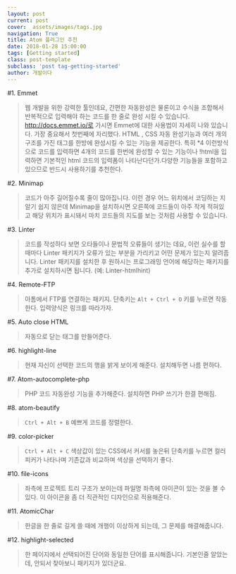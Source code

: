 ```yaml
---
layout: post
current: post
cover:  assets/images/tags.jpg
navigation: True
title: Atom 플러그인 추천
date: 2018-01-28 15:00:00
tags: [Getting started]
class: post-template
subclass: 'post tag-getting-started'
author: 개발이다
---
```


#1. Emmet
>웹 개발을 위한 강력한 툴인데요, 간편한 자동완성은 물론이고 수식을 조합해서 반복적으로 입력해야 하는 코드를 한 줄로 완성 시킬 수 있습니다. http://docs.emmet.io/로 가시면 Emmet에 대한 사용법이 자세히 나와 있습니다. 가장 중요해서 첫번째에 자리했다. HTML , CSS 자동 완성기능과 여러 개의 구조를 가진 태그를 한방에 완성시킬 수 있는 기능을 제공한다. 특히 *4 이런방식으로 코드를 입력하면 4개의 코드를 한번에 완성할 수 있는 기능이나 !html을 입력하면 기본적인 html 코드의 입력폼이 나타난다던가.다양한 기능들을 포함하고 있으므로 반드시 사용하기를 추천한다.


#2. Minimap
>코드가 아주 길어질수록 줄이 많아집니다. 이런 경우 어느 위치에서 코딩하는 지 알기 쉽지 않은데 Minimap을 설치하시면 오른쪽에 코드들이 아주 작게 적혀있고 해당 위치가 표시돼서 마치 코드들의 지도를 보는 것처럼 사용할 수 있습니다.


#3. Linter
>코드를 작성하다 보면 오타들이나 문법적 오류들이 생기는 데요, 이런 실수를 할 때마다 Linter 패키지가 오류가 있는 부분을 가리키고 어떤 문제가 있는지 알려줍니다. Linter 패키지를 설치한 후 원하시는 프로그래밍 언어에 해당하는 패키지를 추가로 설치하시면 됩니다. (예: Linter-htmlhint)


#4. Remote-FTP
>아톰에서 FTP를 연결하는 패키지. 단축키는 `Alt + Ctrl + O` 키를 누르면 작동한다. 입력양식은 링크를 따라가자.


#5. Auto close HTML
>자동으로 닫는 태그를 만들어준다.


#6. highlight-line
>현재 자신이 선택한 코드의 행을 밝게 보이게 해준다. 설치해두면 나름 편하다.


#7. Atom-autocomplete-php
>PHP 코드 자동완성 기능을 추가해준다. 설치하면 PHP 쓰기가 한결 편해짐.


#8. atom-beautify
>`Ctrl + Alt + B` 예쁘게 코드를 정렬한다.


#9. color-picker
>`Ctrl + Alt + C` 색상값이 있는 CSS에서 커서를 놓은뒤 단축키를 누르면 컬러피커가 나타나며 기존값과 비교하며 색상을 선택하기 좋다.


#10. file-icons
>좌측에 프로젝트 트리 구조가 보이는데 파일명 좌측에 아이콘이 있는 것을 볼 수 있다.
이 아이콘을 좀 더 직관적인 디자인으로 적용해준다.


#11. AtomicChar
>한글을 한 줄로 길게 쓸 때에 개행이 이상하게 되는데, 그 문제를 해결해줍니다.

#12. highlight-selected
>한 페이지에서 선택되어진 단어와 동일한 단어를 표시해줍니다. 기본인줄 알았는데, 안되서 찾아보니 패키지가 있더군요.
